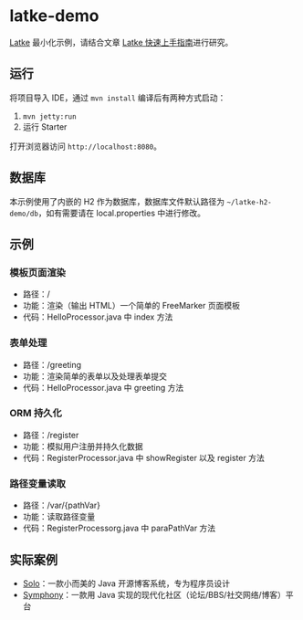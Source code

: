 # latke-demo

[Latke](https://github.com/b3log/latke) 最小化示例，请结合文章 [Latke 快速上手指南](https://hacpai.com/article/1466870492857)进行研究。

## 运行

将项目导入 IDE，通过 `mvn install` 编译后有两种方式启动：

1. `mvn jetty:run`
2. 运行 Starter 

打开浏览器访问 `http://localhost:8080`。

## 数据库

本示例使用了内嵌的 H2 作为数据库，数据库文件默认路径为 `~/latke-h2-demo/db`，如有需要请在 local.properties 中进行修改。

## 示例

### 模板页面渲染

* 路径：/
* 功能：渲染（输出 HTML）一个简单的 FreeMarker 页面模板
* 代码：HelloProcessor.java 中 index 方法

### 表单处理

* 路径：/greeting
* 功能：渲染简单的表单以及处理表单提交
* 代码：HelloProcessor.java 中 greeting 方法

### ORM 持久化

* 路径：/register
* 功能：模拟用户注册并持久化数据
* 代码：RegisterProcessor.java 中 showRegister 以及 register 方法

### 路径变量读取

* 路径：/var/{pathVar}
* 功能：读取路径变量
* 代码：RegisterProcessorg.java 中 paraPathVar 方法

## 实际案例

* [Solo](https://github.com/b3log/solo)：一款小而美的 Java 开源博客系统，专为程序员设计
* [Symphony](https://github.com/b3log/symphony)：一款用 Java 实现的现代化社区（论坛/BBS/社交网络/博客）平台
